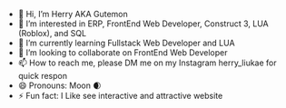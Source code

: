 - 👋 Hi, I’m Herry AKA Gutemon
- 👀 I’m interested in ERP, FrontEnd Web Developer, Construct 3, LUA (Roblox), and SQL
- 🌱 I’m currently learning Fullstack Web Developer and LUA
- 💞️ I’m looking to collaborate on FrontEnd Web Developer
- 📫 How to reach me, please DM me on my Instagram herry_liukae for quick respon
- 😄 Pronouns: Moon 🌒
- ⚡ Fun fact: I Like see interactive and attractive website

<!---
Gutemonmon052/Gutemonmon052 is a ✨ special ✨ repository because its `README.md` (this file) appears on your GitHub profile.
You can click the Preview link to take a look at your changes.
--->
